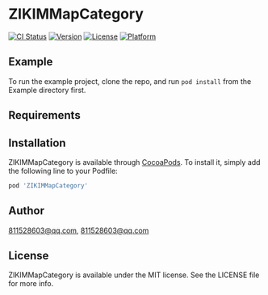 # ZIKIMMapCategory

[![CI Status](http://img.shields.io/travis/811528603@qq.com/ZIKIMMapCategory.svg?style=flat)](https://travis-ci.org/811528603@qq.com/ZIKIMMapCategory)
[![Version](https://img.shields.io/cocoapods/v/ZIKIMMapCategory.svg?style=flat)](http://cocoapods.org/pods/ZIKIMMapCategory)
[![License](https://img.shields.io/cocoapods/l/ZIKIMMapCategory.svg?style=flat)](http://cocoapods.org/pods/ZIKIMMapCategory)
[![Platform](https://img.shields.io/cocoapods/p/ZIKIMMapCategory.svg?style=flat)](http://cocoapods.org/pods/ZIKIMMapCategory)

## Example

To run the example project, clone the repo, and run `pod install` from the Example directory first.

## Requirements

## Installation

ZIKIMMapCategory is available through [CocoaPods](http://cocoapods.org). To install
it, simply add the following line to your Podfile:

```ruby
pod 'ZIKIMMapCategory'
```

## Author

811528603@qq.com, 811528603@qq.com

## License

ZIKIMMapCategory is available under the MIT license. See the LICENSE file for more info.
